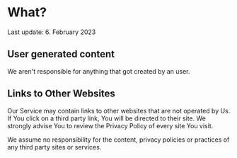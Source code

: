 # What?
Last update: 6. February 2023

## User generated content
We aren't responsible for anything that got created by an user.

## Links to Other Websites
Our Service may contain links to other websites that are not operated by Us. If You click on a third party link, You will be directed to their site. We strongly advise You to review the Privacy Policy of every site You visit.

We assume no responsibility for the content, privacy policies or practices of any third party sites or services.

